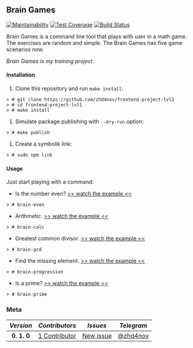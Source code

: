 ## Brain Games
[![Maintainability](https://api.codeclimate.com/v1/badges/d37a95bbac3ade96371f/maintainability)](https://codeclimate.com/github/zhd4nov/frontend-project-lvl1/maintainability) [![Test Coverage](https://api.codeclimate.com/v1/badges/d37a95bbac3ade96371f/test_coverage)](https://codeclimate.com/github/zhd4nov/frontend-project-lvl1/test_coverage) [![Build Status](https://travis-ci.org/zhd4nov/frontend-project-lvl1.svg?branch=master)](https://travis-ci.org/zhd4nov/frontend-project-lvl1)

Brain Games is a command line tool that plays with user in a math game. The exercises are random and simple. The Brain Games has five game scenarios now.

*Brain Games is my training project.*

#### Installation

1. Clone this repository and run `make install`:
```
> # git clone https://github.com/zhd4nov/frontend-project-lvl1
> # cd frontend-project-lvl1
> # make install
```
1. Simulate package publishing with `--dry-run` option:
```
> # make publish
```
1. Create a symbolik link:
```
> # sudo npm link
```

#### Usage

Just start playing with a command:

- Is the number even? [>> watch the example <<][1]
```
> # brain-even
```

- Arithmetic. [>> watch the example <<][2]
```
> # brain-calc
```

- Greatest common divisor. [>> watch the example <<][3]
```
> # brain-gcd
```

- Find the missing element. [>> watch the example <<][4]
```
> # brain-progression
```

- Is a prime? [>> watch the example <<][5]
```
> # brain-prime
```

[1]: https://asciinema.org/a/KcYOs1lae45W3NufyZlQRpFjH
[2]: https://asciinema.org/a/pg1xBT8MqZnBiTRBzahj58Ulh
[3]: https://asciinema.org/a/HBYwCnUTugwbGIm3X8JksCLVl
[4]: https://asciinema.org/a/z2DDFDgCpbM8THEL9gxfsOXRr
[5]: https://asciinema.org/a/UiStwedaEN5Uz9j80lkNOryFF

### Meta
|*Version*|*Contributors*|*Issues*|*Telegram*|
|:---------:|:---------------:|:-------:|:----------:|
|**0. 1. 0**|[1 Contributor][6]|[New issue][7]|[@zhd4nov][8]|

[6]: https://github.com/zhd4nov/frontend-project-lvl1/graphs/contributors
[7]: https://github.com/zhd4nov/frontend-project-lvl1/issues
[8]: https://t.me/zhd4nov